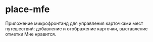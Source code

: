 # place-mfe

Приложение микрофронтэнд для управления карточками мест путешествий: добавление и отображение карточки, выставление отметки Мне нравится.
